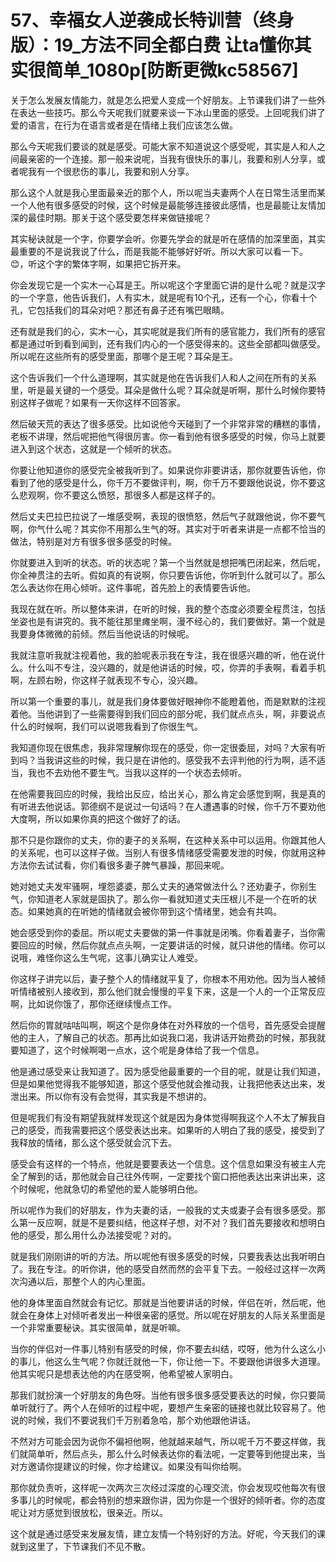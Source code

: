 # 57、幸福女人逆袭成长特训营（终身版）：19_方法不同全都白费 让ta懂你其实很简单_1080p[防断更微kc58567]

关于怎么发展友情能力，就是怎么把爱人变成一个好朋友。上节课我们讲了一些外在表达一些技巧。那么今天呢我们就要来谈一下冰山里面的感受。上回呢我们讲了爱的语言，在行为在语言或者是在情绪上我们应该怎么做。

那么今天呢我们要谈的就是感受。可能大家不知道说这个感受呢，其实是人和人之间最亲密的一个连接。那一般来说呢，当我有很快乐的事儿，我要和别人分享，或者呢我有一个很悲伤的事儿，我要和别人分享。

那么这个人就是我心里面最亲近的那个人，所以呢当夫妻两个人在日常生活里而某一个人他有很多感受的时候，这个时候是最能够连接彼此感情，也是最能让友情加深的最佳时期。那关于这个感受要怎样来做链接呢？

其实秘诀就是一个字，你要学会听。你要先学会的就是听在感情的加深里面，其实最重要的不是说我说了什么，而是我能不能够好好听。所以大家可以看一下。😊，听这个字的繁体字啊，如果把它拆开来。

你会发现它是一个实木一心耳是王。所以呢这个字里面它讲的是什么呢？就是汉字的一个字意，他告诉我们，人有实木，就是呢有10个孔，还有一个心，你看十个孔，它包括我们的耳朵对吧？那还有鼻子还有嘴巴眼睛。

还有就是我们的心，实木一心，其实呢就是我们所有的感官能力，我们所有的感官都是通过听到看到闻到，还有我们内心的一个感受得来的。这些全部都叫做感受。所以呢在这些所有的感受里面，那哪个是王呢？耳朵是王。

这个告诉我们一个什么道理啊，其实就是他在告诉我们人和人之间在所有的关系里，听是最关键的一个感受。耳朵是做什么呢？耳朵就是听啊，那什么时候你要特别这样子做呢？如果有一天你这样不回答家。

然后破天荒的表达了很多感受。比如说他今天碰到了一个非常非常的糟糕的事情，老板不讲理，然后呢把他气得很厉害。你一看到他有很多感受的时候，你马上就要进入到这个状态，这就是一个倾听的状态。

你要让他知道你的感受完全被我听到了。如果说你非要讲话，那你就要告诉他，你看到了他的感受是什么，你千万不要做评判，啊，你千万不要跟他说说，你不要这么悲观啊，你不要这么愤怒，那很多人都是这样子的。

然后丈夫巴拉巴拉说了一堆感受啊，表现的很愤怒，然后气子就跟他说，你不要气啊，你气什么呢？其实你不用那么生气的呀。其实对于听者来讲是一点都不恰当的做法，特别是对方有很多很多感受的时候。

你就要进入到听的状态。听的状态呢？第一个当然就是想把嘴巴闭起来，然后呢，你全神贯注的去听。假如真的有说啊，你只要告诉他，你听到什么就可以了。那么怎么表达你在用心倾听。这件事呢，首先脸上的表情要告诉他。

我现在就在听。所以整体来讲，在听的时候，我的整个态度必须要全程贯注，包括坐姿也是有讲究的。我不能往那里瘫坐啊，漫不经心的，我们要做好。第一个就是我要身体微微的前倾。然后当他说话的时候呢。

我就注意听我就注视着他，我的脸呢表示我在专注，我在很感兴趣的听，他在说什么。什么叫不专注，没兴趣的，就是他讲话的时候，哎，你弄的手表啊，看着手机啊，左顾右盼，你这样子就表现不专心，没兴趣。

所以第一个重要的事儿，就是我们身体要做好眼神你不能瞪着他，而是默默的注视着他。当他讲到了一些需要得到我们回应的部分呢，我们就点点头，啊，非要说点什么的时候啊，我们可以说嗯我看到了你很生气。

我知道你现在很焦虑，我非常理解你现在的感受，你一定很委屈，对吗？大家有听到吗？当我讲这些的时候，我只是在讲他的。感受我不去评判他的行为啊，适不适当，我也不去劝他不要生气。当我以这样的一个状态去倾听。

在他需要我回应的时候，我给出反应，给出关心，那么肯定会感觉到啊，我是真的有听进去他说话。郭德纲不是说过一句话吗？在人遭遇事的时候，你千万不要劝他大度啊，所以如果你真的把这个做好了的话。

那不只是你跟你的丈夫，你的妻子的关系啊，在这种关系中可以运用。你跟其他人的关系呢，也可以这样子做。当别人有很多情绪感受需要发泄的时候，你就用这种方法你去试试看，你们看很多妻子脾气暴躁，那回来呢。

她对她丈夫发牢骚啊，埋怨婆婆，那么丈夫的通常做法什么？还劝妻子，你别生气，你知道老人家就是固执了。那么你一看就知道丈夫压根儿不是一个在听的状态。如果她真的在听她的情绪就会被你带到这个情绪里，她会有共鸣。

她会感受到你的委屈。所以呢丈夫要做的第一件事就是闭嘴。你看着妻子，当你需要回应的时候，然后你就点点头啊，一定要讲话的时候，就只讲他的情绪。你可以说哦，难怪你这么生气呢，这事儿确实让人难受。

你这样子讲完以后，妻子整个人的情绪就平复了，你根本不用劝他。因为当人被倾听情绪被别人接收到，那么他们就会慢慢的平复下来，这是一个人的一个正常反应啊，比如说你饿了，那你还继续慢点工作。

然后你的胃就咕咕叫啊，啊这个是你身体在对外释放的一个信号，首先感受会提醒他的主人，了解自己的状态。那再比如说我口渴，我讲话开始费劲的时候，那我就要知道了，这个时候啊喝一点水，这个呢是身体给了我一个信息。

他是通过感受来让我知道了。因为感受他最重要的一个目的呢，就是让我们知道，但是如果他觉得我不能够知道，那这个感受他就会推动我，让我把他表达出来，发泄出来。所以你有没有会觉得，其实我是不想讲的。

但是呢我们有没有期望我就样发现这个就是因为身体觉得啊我这个人不太了解我自己的感受，而我需要把这个感受表达出来。如果听的人明白了我的感受，接受到了我释放的情绪，那么这个感受就会沉下去。

感受会有这样的一个特点，他就是要要表达一个信息。这个信息如果没有被主人完全了解到的话，那他就会自己往外传啊，一定要找个窗口把他表达出来讲出来，这个时候呢，他就急切的希望他的爱人能够明白他。

所以呢作为我们的好朋友，作为夫妻的话，一般我的丈夫或妻子会有很多感受。那么第一反应啊，就是不是要纠结，他这样子想，对不对？我们首先要接收和想明白他的感受，那么用什么办法接受呢？对的。

就是我们刚刚讲的听的方法。所以呢他有很多感受的时候，只要我表达出我听明白了。我在专注。的听你讲，他的感受自然而然的会平复下去。一般经过这样一次两次沟通以后，那整个人的内心里面。

他的身体里面自然就会有记忆。那就是当他要讲话的时候，伴侣在听，然后呢，他就会在身体上对倾听者发出一种很亲密的感觉。所以呢在好朋友的人际关系里面是一个非常重要秘诀。其实很简单，就是听嘛。

当你的伴侣对一件事儿特别有感受的时候，你不要去纠结，哎呀，他为什么这么小的事儿，他这么生气呢？你就迁就他一下，你让他一下。不要跟他讲很多大道理。他其实呢只是想表达他的内在感受啊，他希望被人家明白。

那我们就扮演一个好朋友的角色呀。当他有很多很多感受要表达的时候，你只要简单听就行了。两个人在倾听的过程中呢，要想产生亲密的链接也就比较容易了。他说的时候，我们不要说我们千万别着急哈，那个劝他跟他讲话。

不然对方可能会因为说你不偏袒他啊，他就越来越气，所以呢千万不要这样做，我们就简单听，然后点头，那么什么时候表达你的看法呢，一定要等到他提出来，当对方邀请你提建议的时候，你才给建议。如果没有叫你给啊。

那你就负责听，这样呢一次两次三次经过深度的心理交流，你会发现哎他每次有很多事儿的时候呢，都会特别的想来跟你讲，因为你是一个很好的倾听者。你的态度呢让对方感觉到很放松，很亲近。所以。

这个就是通过感受来发展友情，建立友情一个特别好的方法。好呢，今天我们的课就到这里了，下节课我们不见不散。

